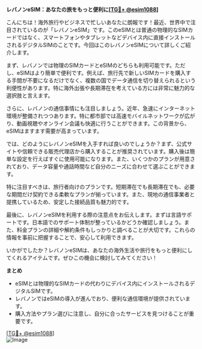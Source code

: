 **レバノンeSIM：あなたの旅をもっと便利に[[TG💪+ @esim1088](https://t.me/s/esim1088)]**

こんにちは！海外旅行やビジネスで忙しいあなたに朗報です！最近、世界中で注目されているのが「レバノンeSIM」です。このeSIMとは普通の物理的なSIMカードではなく、スマートフォンやタブレットなどデバイス内に直接インストールされるデジタルSIMのことです。今回はこのレバノンeSIMについて詳しくご紹介します。

まず、レバノンでは物理のSIMカードとeSIMのどちらも利用可能です。ただし、eSIMはより簡単で便利です。例えば、旅行先で新しいSIMカードを購入する手間が不要になるだけでなく、複数の国でデータ通信を切り替えられるという利便性があります。特に海外出張や長期滞在を考えている方には非常に魅力的な選択肢と言えます。

さらに、レバノンの通信事情にも注目しましょう。近年、急速にインターネット環境が整備されつつあります。特に都市部では高速モバイルネットワークが広がり、動画視聴やオンライン会議も快適に行うことができます。この背景から、eSIMはますます需要が高まっています。

では、どのようにレバノンeSIMを入手すれば良いのでしょうか？まず、公式サイトや信頼できる販売代理店から購入することが推奨されています。購入後は簡単な設定を行えばすぐに使用可能になります。また、いくつかのプランが用意されており、データ容量や通話時間など自分のニーズに合わせて選ぶことができます。

特に注目すべきは、旅行者向けのプランです。短期滞在でも長期滞在でも、必要な期間だけ契約できる柔軟なプランが揃っています。また、現地の通信事業者と提携しているため、安定した接続品質も魅力的です。

最後に、レバノンeSIMを利用する際の注意点をお伝えします。まずは言語サポートです。日本語でのサポート体制が整っているかどうか確認しましょう。また、料金プランの詳細や解約条件もしっかりと調べることが大切です。これらの情報を事前に把握することで、安心して利用できます。

いかがでしたか？レバノンeSIMは、あなたの海外生活や旅行をもっと便利にしてくれるアイテムです。ぜひこの機会に検討してみてください！

**まとめ**
- eSIMとは物理的なSIMカードの代わりにデバイス内にインストールされるデジタルSIMです。
- レバノンではeSIMの導入が進んでおり、便利な通信環境が提供されています。
- 購入方法やプラン選びに注意し、自分に合ったサービスを見つけることが重要です。

[[TG💪+ @esim1088](https://t.me/s/esim1088)]  
![Image](https://i.postimg.cc/Y0z9fWf4/image.png)